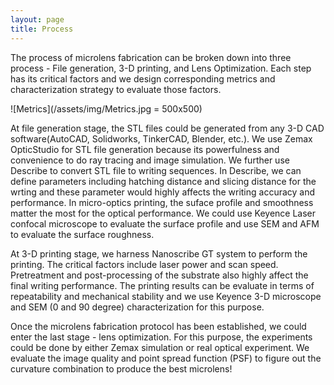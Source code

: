 ```yaml
---
layout: page
title: Process
---
```

The process of microlens fabrication can be broken down into three process - File generation, 3-D printing, and Lens Optimization. Each step has its critical factors and we design corresponding metrics and characterization strategy to evaluate those factors.

![Metrics](/assets/img/Metrics.jpg = 500x500) 


At file generation stage, the STL files could be generated from any 3-D CAD software(AutoCAD, Solidworks, TinkerCAD, Blender, etc.). We use Zemax OpticStudio for STL file generation because its powerfulness and convenience to do ray tracing and image simulation. We further use Describe to convert STL file to writing sequences. In Describe, we can define parameters including hatching distance and slicing distance for the wrting and these parameter would highly affects the writing accuracy and performance. In micro-optics printing, the suface profile and smoothness matter the most for the optical performance. We could use Keyence Laser confocal microscope to evaluate the surface profile and use SEM and AFM to evaluate the surface roughness. 


At 3-D printing stage, we harness Nanoscribe GT system to perform the printing. The critical factors include laser power and scan speed. Pretreatment and post-processing of the substrate also highly affect the final writing performance. The printing results can be evaluate in terms of repeatability and mechanical stability and we use Keyence 3-D microscope and SEM (0 and 90 degree) characterization for this purpose. 


Once the microlens fabrication protocol has been established, we could enter the last stage - lens optimization. For this purpose, the experiments could be done by either Zemax simulation or real optical experiment. We evaluate the image quality and point spread function (PSF) to figure out the curvature combination to produce the best microlens! 
